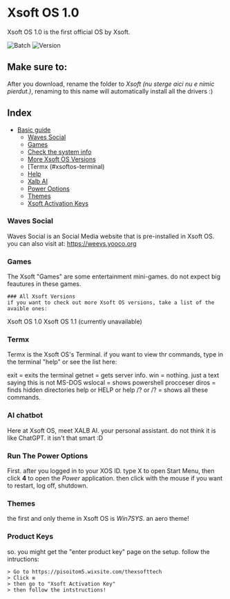 # Xsoft OS 1.0
Xsoft OS 1.0 is the first official OS by Xsoft.

![Batch](https://img.shields.io/badge/Batch-%23000000.svg?style=for-the-badge&logo=GNUBash&logoColor=white)
![Version](https://img.shields.io/badge/Version-1.09b-9cf?style=for-the-badge)

## Make sure to:
After you download, rename the folder to _Xsoft (nu sterge aici nu e nimic pierdut.)_, renaming to this name will automatically install all the drivers :)


## Index
- [Basic guide](#basic-guide)
    - [Waves Social](#waves-social)
    - [Games](#games)
    - [Check the system info](#check-system-info)
    - [More Xsoft OS Versions](#all-xsoft-versions)
    - [Termx (#xsoftos-terminal)
    - [Help](#xsoftos-help)
    - [Xalb AI](#ai-chatbot)
    - [Power Options](#run-the-power-options)
    - [Themes](#themes)
    - [Xsoft Activation Keys](#product-keys)

### Waves Social
Waves Social is an Social Media website that is pre-installed in Xsoft OS. you can also visit at: https://weevs.yooco.org
### Games
The Xsoft "Games" are some entertainment mini-games. do not expect big feautures in these games.
```
### All Xsoft Versions
if you want to check out more Xsoft OS versions, take a list of the avaible ones:
```
Xsoft OS 1.0
Xsoft OS 1.1 (currently unavailable)

### Termx
Termx is the Xsoft OS's Terminal. if you want to view thr commands, type in the terminal "help" or see the list here:

exit = exits the terminal
getnet = gets server info.
win = nothing. just a text saying this is not MS-DOS
wslocal = shows powershell procceser
diros = finds hidden directories
help or HELP or help /? or /? = shows all these commands.


### AI chatbot
Here at Xsoft OS, meet XALB AI. your personal assistant. do not think it is like ChatGPT. it isn't that smart :D

### Run The Power Options
First. after you logged in to your XOS ID. type X to open Start Menu, then click __4__ to open the _Power_ application. then click with the mouse if you want to restart, log off, shutdown.

### Themes
the first and only theme in Xsoft OS is _Win7SYS_. an aero theme!

### Product Keys
so. you might get the "enter product key" page on the setup. follow the intructions:
```
> Go to https://pisoitom5.wixsite.com/thexsofttech
> Click ≡
> then go to "Xsoft Activation Key"
> then follow the intstructions!
        
